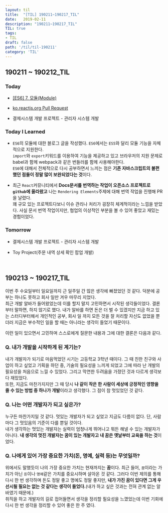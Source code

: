 ```yaml
---
layout: til
title:  "[TIL] 190211~190217_TIL"
date:   2019-02-11
description: "190211~190217_TIL"
TIL: true
tags:
- TIL
draft: false
path: '/til/til-190211'
category: 'TIL'
---
```


## 190211 ~ 190212_TIL

### Today 

- [[ES6] 7. 모듈(Module)](https://bkdevlog.netlify.com/posts/module)

- [ko.reactjs.org Pull Request](https://github.com/reactjs/ko.reactjs.org/pull/21)

- 결제시스템 개발 프로젝트 - 관리자 시스템 개발

### Today I Learned

- `ES6`의 모듈에 대한 블로그 글을 작성했다. `ES6`에서는 `ES5`와 달리 모듈 기능을 자체적으로 지원한다. <br/>`import`와 `export`키워드를 이용하여 기능을 제공하고 있고 브라우저의 지원 문제로 babel과 함께 webpack과 같은 번들러를 함께 사용해야한다.<br/>`ES6`에 대해서 전체적으로 다시 공부하면서 느끼는 점은 **기존 자바스크립트의 불편했던 점들이 정말 많이 보완되었다는 것**이다.

- 최근 `React`커뮤니티에서 **Docs문서를 번역하는 작업이 오픈소스 프로젝트로 `github`에 올라왔고** 나는 `Rendering Elements`주제에 대해 번역 작업을 진행해 PR을 날렸다. <br/>꽤 규모 있는 프로젝트다보니 이슈 관리나 처리가 굉장히 체계적이라는 느낌을 받았다. 사실 문서 번역 작업이지만, 협업의 이상적인 부분을 볼 수 있어 좋았고 재밌는 경험이었다.

### Tomorrow

- 결제시스템 개발 프로젝트 - 관리자 시스템 개발

- Toy Project(주문 내역 상세 확인 팝업 개발)

<br/>

## 190213 ~ 190217_TIL

이번 주 수요일부터 일요일까지 근 일주일 간 많은 생각에 빠졌었던 것 같다. 덕분에 공부는 하나도 못하고 회사 일만 겨우 마무리 지었다.<br/>최근 개발 알바가 들어왔었는데 이를 할지 말지 고민하면서 시작된 생각들이었다. 결론부터 말하면, 하지 않기로 했다. 내가 알바를 하면 돈은 더 벌 수 있겠지만 지금 하고 있는 스터디부터해서 개인적인 공부, 회사 일 까지 모든 것을 잘 처리할 자신도 없었을 뿐더러 지금은 부수적인 일을 할 때는 아니라는 생각이 들었기 때문이다.

이런 일이 있으면서 고민하며 스스로에게 질문한 내용과 그에 대한 결론은 다음과 같다.

### Q. 내가 개발을 시작하게 된 계기는?

내가 개발자가 되기로 마음먹었던 시기는 고등학교 3학년 때이다. 그 때 친한 친구와 사업이 하고 싶었고 기획을 하던 중, 기술의 필요성을 느끼게 되었고 그에 따라 난 개발의 필요성을 처음으로 느낄 수 있었다. 그리고 막연한 두려움을 가졌던 것과 다르게 생각보다 재밌었다.<br/> 또한, 지금도 마찬가지지만 그 때 당시 **나 같이 작은 한 사람이 세상에 긍정적인 영향을 줄 수 있는 방법 중 하나가 개발**이라고 생각했다. 그 점이 참 멋있었던 것 같다.

### Q. 나는 어떤 개발자가 되고 싶은가?

누구든 마찬가지일 것 같다. 멋있는 개발자가 되고 싶었고 지금도 다름이 없다. 단, 사람마다 그 멋있음의 기준이 다를 뿐일 것이다.<br/>내가 생각하는 멋있는 개발자는 실력이 엄청나게 뛰어나고 뭐든 해낼 수 있는 개발자가 아니다. **내 생각의 멋진 개발자는 꿈이 있는 개발자고 내 꿈은 옛날부터 교육을 하는 것**이었다.

### Q. 나에게 있어 가장 중요한 가치(돈, 명예, 실력 등)는 무엇일까?

위에서도 말했듯이 나의 가장 중요한 가치는 현재까지는 **꿈**이다. 최근 들어, `꿈`이라는 가치가 아닌 `돈`이나 `명예`같은 가치를 중요시하며 살아온 것 같다. 그러다 이번 제의를 통해 다시 한 번 생각하며 돈도 정말 좋고 명예도 정말 좋지만, **내가 가진 꿈이 있다면 그게 우선시될 필요는 없는 것 같다는 생각이 들었다.**(내가 하고 싶은 것과는 전혀 관계 없는 알바였기 때문에.)<br/>
취직을 하고 개발자의 길로 접어들면서 생각을 정리할 필요성을 느꼈었는데 이번 기회에 다시 한 번 생각을 정리할 수 있어 좋은 한 주 였다.

<br/>